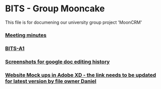 # BITS - Group Mooncake

This file is for documening our university group project 'MoonCRM'

### [Meeting minutes]()


### [BITS-A1](https://github.com/SophieSha/BITS-Mooncake/blob/master/Mooncake-BITS-A%201.pdf)
     

### [Screenshots for google doc editing history](https://github.com/SophieSha/BITS-Mooncake/tree/master/Group%20Google%20doc-version%20history)

### [Website Mock ups in Adobe XD - the link needs to be updated for latest version by file owner Daniel]()
      
